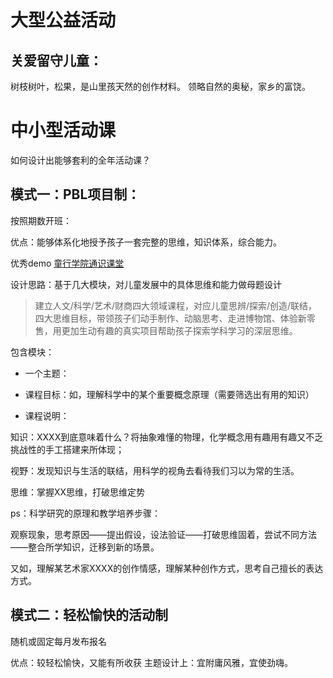 # 大型公益活动 

## 关爱留守儿童：

树枝树叶，松果，是山里孩天然的创作材料。
领略自然的奥秘，家乡的富饶。

# 中小型活动课

如何设计出能够套利的全年活动课？


## 模式一：PBL项目制：


按照期数开班：

优点：能够体系化地授予孩子一套完整的思维，知识体系，综合能力。




优秀demo [童行学院通识课堂](https://mp.weixin.qq.com/s/JYMz7oYSSM-Go96ALn9V1w)

设计思路：基于几大模块，对儿童发展中的具体思维和能力做母题设计



> 建立人文/科学/艺术/财商四大领域课程，对应儿童思辨/探索/创造/联结，四大思维目标，带领孩子们动手制作、动脑思考、走进博物馆、体验新零售，用更加生动有趣的真实项目帮助孩子探索学科学习的深层思维。

包含模块：

- 一个主题：
- 课程目标：如，理解科学中的某个重要概念原理（需要筛选出有用的知识）

- 课程说明：

知识：XXXX到底意味着什么？将抽象难懂的物理，化学概念用有趣用有趣又不乏挑战性的手工搭建来所体现；

视野：发现知识与生活的联结，用科学的视角去看待我们习以为常的生活。

思维：掌握XX思维，打破思维定势


ps：科学研究的原理和教学培养步骤：

观察现象，思考原因——提出假设，设法验证——打破思维固着，尝试不同方法——整合所学知识，迁移到新的场景。

又如，理解某艺术家XXXX的创作情感，理解某种创作方式，思考自己擅长的表达方式。

## 模式二：轻松愉快的活动制

随机或固定每月发布报名 

优点：较轻松愉快，又能有所收获
主题设计上：宜附庸风雅，宜使劲嗨。
